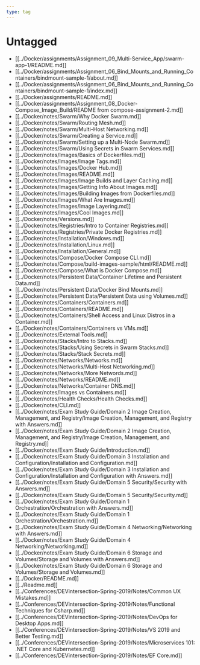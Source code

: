 ```yaml
---
type: tag
---
```

# Untagged

- [[../Docker/assignments/Assignment_09_Multi-Service_App/swarm-app-1/README.md]]
- [[../Docker/assignments/Assignment_06_Bind_Mounts_and_Running_Containers/bindmount-sample-1/about.md]]
- [[../Docker/assignments/Assignment_06_Bind_Mounts_and_Running_Containers/bindmount-sample-1/index.md]]
- [[../Docker/assignments/README.md]]
- [[../Docker/assignments/Assignment_08_Docker-Compose_Image_Build/README from compose-assignment-2.md]]
- [[../Docker/notes/Swarm/Why Docker Swarm.md]]
- [[../Docker/notes/Swarm/Routing Mesh.md]]
- [[../Docker/notes/Swarm/Multi-Host Networking.md]]
- [[../Docker/notes/Swarm/Creating a Service.md]]
- [[../Docker/notes/Swarm/Setting up a Multi-Node Swarm.md]]
- [[../Docker/notes/Swarm/Using Secrets in Swarm Services.md]]
- [[../Docker/notes/Images/Basics of Dockerfiles.md]]
- [[../Docker/notes/Images/Image Tags.md]]
- [[../Docker/notes/Images/Docker Hub.md]]
- [[../Docker/notes/Images/README.md]]
- [[../Docker/notes/Images/Image Builds and Layer Caching.md]]
- [[../Docker/notes/Images/Getting Info About Images.md]]
- [[../Docker/notes/Images/Building Images from Dockerfiles.md]]
- [[../Docker/notes/Images/What Are Images.md]]
- [[../Docker/notes/Images/Image Layering.md]]
- [[../Docker/notes/Images/Cool Images.md]]
- [[../Docker/notes/Versions.md]]
- [[../Docker/notes/Registries/Intro to Container Registries.md]]
- [[../Docker/notes/Registries/Private Docker Registries.md]]
- [[../Docker/notes/Installation/Windows.md]]
- [[../Docker/notes/Installation/Linux.md]]
- [[../Docker/notes/Installation/General.md]]
- [[../Docker/notes/Compose/Docker Compose CLI.md]]
- [[../Docker/notes/Compose/build-images-sample/html/README.md]]
- [[../Docker/notes/Compose/What is Docker Compose.md]]
- [[../Docker/notes/Persistent Data/Container Lifetime and Persistent Data.md]]
- [[../Docker/notes/Persistent Data/Docker Bind Mounts.md]]
- [[../Docker/notes/Persistent Data/Persistent Data using Volumes.md]]
- [[../Docker/notes/Containers/Containers.md]]
- [[../Docker/notes/Containers/README.md]]
- [[../Docker/notes/Containers/Shell Access and Linux Distros in a Container.md]]
- [[../Docker/notes/Containers/Containers vs VMs.md]]
- [[../Docker/notes/External Tools.md]]
- [[../Docker/notes/Stacks/Intro to Stacks.md]]
- [[../Docker/notes/Stacks/Using Secrets in Swarm Stacks.md]]
- [[../Docker/notes/Stacks/Stack Secrets.md]]
- [[../Docker/notes/Networks/Networks.md]]
- [[../Docker/notes/Networks/Multi-Host Networking.md]]
- [[../Docker/notes/Networks/More Networds.md]]
- [[../Docker/notes/Networks/README.md]]
- [[../Docker/notes/Networks/Container DNS.md]]
- [[../Docker/notes/Images vs Containers.md]]
- [[../Docker/notes/Health Checks/Health Checks.md]]
- [[../Docker/notes/CLI.md]]
- [[../Docker/notes/Exam Study Guide/Domain 2 Image Creation, Management, and Registry/Image Creation, Management, and Registry with Answers.md]]
- [[../Docker/notes/Exam Study Guide/Domain 2 Image Creation, Management, and Registry/Image Creation, Management, and Registry.md]]
- [[../Docker/notes/Exam Study Guide/Introduction.md]]
- [[../Docker/notes/Exam Study Guide/Domain 3 Installation and Configuration/Installation and Configuration.md]]
- [[../Docker/notes/Exam Study Guide/Domain 3 Installation and Configuration/Installation and Configuration with Answers.md]]
- [[../Docker/notes/Exam Study Guide/Domain 5 Security/Security with Answers.md]]
- [[../Docker/notes/Exam Study Guide/Domain 5 Security/Security.md]]
- [[../Docker/notes/Exam Study Guide/Domain 1 Orchestration/Orchestration with Answers.md]]
- [[../Docker/notes/Exam Study Guide/Domain 1 Orchestration/Orchestration.md]]
- [[../Docker/notes/Exam Study Guide/Domain 4 Networking/Networking with Answers.md]]
- [[../Docker/notes/Exam Study Guide/Domain 4 Networking/Networking.md]]
- [[../Docker/notes/Exam Study Guide/Domain 6 Storage and Volumes/Storage and Volumes with Answers.md]]
- [[../Docker/notes/Exam Study Guide/Domain 6 Storage and Volumes/Storage and Volumes.md]]
- [[../Docker/README.md]]
- [[../Readme.md]]
- [[../Conferences/DEVintersection-Spring-2019/Notes/Common UX Mistakes.md]]
- [[../Conferences/DEVintersection-Spring-2019/Notes/Functional Techniques for Csharp.md]]
- [[../Conferences/DEVintersection-Spring-2019/Notes/DevOps for Desktop Apps.md]]
- [[../Conferences/DEVintersection-Spring-2019/Notes/VS 2019 and Better Testing.md]]
- [[../Conferences/DEVintersection-Spring-2019/Notes/Microservices 101: .NET Core and Kubernetes.md]]
- [[../Conferences/DEVintersection-Spring-2019/Notes/EF Core.md]]
